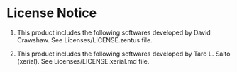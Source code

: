# License Notice
1. This product includes the following softwares developed by David Crawshaw.
See Licenses/LICENSE.zentus file.

2. This product includes the following softwares developed by Taro L. Saito (xerial).
See Licenses/LICENSE.xerial.md file.
